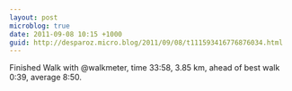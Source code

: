 ```yaml
---
layout: post
microblog: true
date: 2011-09-08 10:15 +1000
guid: http://desparoz.micro.blog/2011/09/08/t111593416776876034.html
---
```

Finished Walk with @walkmeter, time 33:58, 3.85 km, ahead of best walk 0:39, average 8:50.
